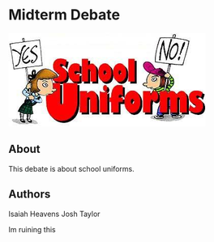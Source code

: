 # Midterm Debate
![School uniforms debate]( uniformDebate.jpg "Debate")
## About

This debate is about school uniforms.

## Authors

Isaiah Heavens
Josh Taylor

Im ruining this 

